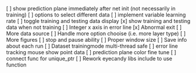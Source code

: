 [ ] show prediction plane immediately after net init (not necessarily in training)
[ ] options to select different data
[ ] implement variable learning rate
[ ] toggle training and testing data display
[x] show training and testing data when not training
[ ] Integer x axis in error line
[x] Abnormal exit
[ ] More data source
[ ] Handle more option chooise (i.e. more layer type)
[ ] More figures
[ ] stop and pause ability
[ ] Proper window size
[ ] Save info about each run
[ ] Dataset trainingmode multi-thread safe
[ ] error line tracking mouse show point data
[ ] prediction plane color fine tune
[ ] connect func for unique_ptr
[ ] Rework eyecandy libs include to use function
